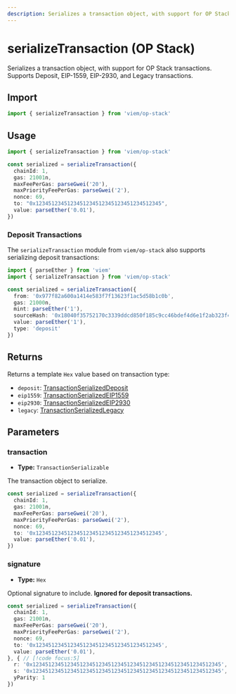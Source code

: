 ```yaml
---
description: Serializes a transaction object, with support for OP Stack.
---
```


# serializeTransaction (OP Stack)

Serializes a transaction object, with support for OP Stack transactions. Supports Deposit, EIP-1559, EIP-2930, and Legacy transactions.

## Import

```ts
import { serializeTransaction } from 'viem/op-stack'
```

## Usage

```ts
import { serializeTransaction } from 'viem/op-stack'

const serialized = serializeTransaction({
  chainId: 1,
  gas: 21001n,
  maxFeePerGas: parseGwei('20'),
  maxPriorityFeePerGas: parseGwei('2'),
  nonce: 69,
  to: "0x1234512345123451234512345123451234512345",
  value: parseEther('0.01'),
})
```

### Deposit Transactions

The `serializeTransaction` module from `viem/op-stack` also supports serializing deposit transactions:

```ts
import { parseEther } from 'viem'
import { serializeTransaction } from 'viem/op-stack'

const serialized = serializeTransaction({
  from: '0x977f82a600a1414e583f7f13623f1ac5d58b1c0b',
  gas: 21000n,
  mint: parseEther('1'),
  sourceHash: '0x18040f35752170c3339ddcd850f185c9cc46bdef4d6e1f2ab323f4d3d7104319',
  value: parseEther('1'),
  type: 'deposit'
})
```

## Returns

Returns a template `Hex` value based on transaction type:

- `deposit`: [TransactionSerializedDeposit](/docs/glossary/types#TransactionSerializedDeposit)
- `eip1559`: [TransactionSerializedEIP1559](/docs/glossary/types#transactionserializedeip1559)
- `eip2930`: [TransactionSerializedEIP2930](/docs/glossary/types#transactionserializedeip2930)
- `legacy`: [TransactionSerializedLegacy](/docs/glossary/types#transactionserializedlegacy) 

## Parameters

### transaction

- **Type:** `TransactionSerializable`

The transaction object to serialize.

```ts
const serialized = serializeTransaction({
  chainId: 1,
  gas: 21001n,
  maxFeePerGas: parseGwei('20'),
  maxPriorityFeePerGas: parseGwei('2'),
  nonce: 69,
  to: '0x1234512345123451234512345123451234512345',
  value: parseEther('0.01'),
})
```

### signature

- **Type:** `Hex`

Optional signature to include. **Ignored for deposit transactions.**

```ts
const serialized = serializeTransaction({
  chainId: 1,
  gas: 21001n,
  maxFeePerGas: parseGwei('20'),
  maxPriorityFeePerGas: parseGwei('2'),
  nonce: 69,
  to: '0x1234512345123451234512345123451234512345',
  value: parseEther('0.01'),
}, { // [!code focus:5]
  r: '0x123451234512345123451234512345123451234512345123451234512345',
  s: '0x123451234512345123451234512345123451234512345123451234512345',
  yParity: 1
})
```
